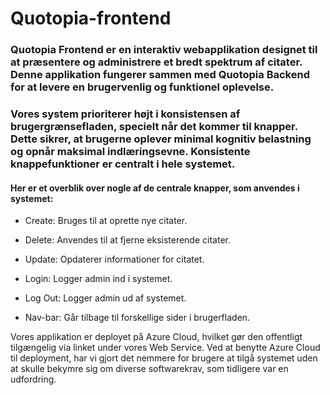 # Quotopia-frontend

### Quotopia Frontend er en interaktiv webapplikation designet til at præsentere og administrere et bredt spektrum af citater. Denne applikation fungerer sammen med Quotopia Backend for at levere en brugervenlig og funktionel oplevelse.

### Vores system prioriterer højt i konsistensen af brugergrænsefladen, specielt når det kommer til knapper. Dette sikrer, at brugerne oplever minimal kognitiv belastning og opnår maksimal indlæringsevne. Konsistente knappefunktioner er centralt i hele systemet.

#### Her er et overblik over nogle af de centrale knapper, som anvendes i systemet:

- Create: Bruges til at oprette nye citater.

- Delete: Anvendes til at fjerne eksisterende citater.

- Update: Opdaterer informationer for citatet. 

- Login: Logger admin ind i systemet.

- Log Out: Logger admin ud af systemet.

- Nav-bar: Går tilbage til forskellige sider i brugerfladen.

Vores applikation er deployet på Azure Cloud, hvilket gør den offentligt tilgængelig via linket under vores Web Service. Ved at benytte Azure Cloud til deployment, har vi gjort det nemmere for brugere at tilgå systemet uden at skulle bekymre sig om diverse softwarekrav, som tidligere var en udfordring.
